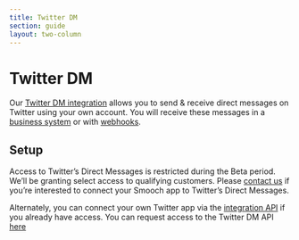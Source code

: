 ```yaml
---
title: Twitter DM
section: guide
layout: two-column
---
```


# Twitter DM

Our [Twitter DM integration](https://app.smooch.io/integrations/twitter) allows you to send & receive direct messages on Twitter using your own account. You will receive these messages in a [business system](https://docs.smooch.io/guide/business-systems/) or with [webhooks](https://docs.smooch.io/rest/#webhooks).

## Setup

Access to Twitter’s Direct Messages is restricted during the Beta period. We’ll be granting select access to qualifying customers. Please [contact us](https://smooch.formstack.com/forms/twitter) if you’re interested to connect your Smooch app to Twitter’s Direct Messages. 

Alternately, you can connect your own Twitter app via the [integration API](https://docs.smooch.io/rest/#twitter) if you already have access. You can request access to the Twitter DM API [here](https://gnipinc.formstack.com/forms/account_activity_api_configuration_request_form)